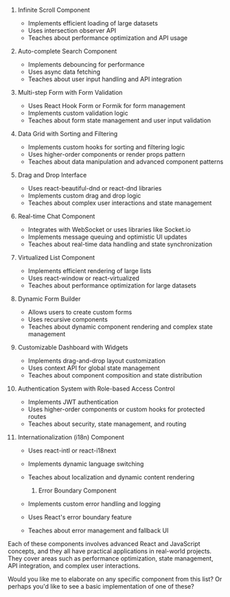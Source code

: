 1. Infinite Scroll Component
   - Implements efficient loading of large datasets
   - Uses intersection observer API
   - Teaches about performance optimization and API usage

2. Auto-complete Search Component
   - Implements debouncing for performance
   - Uses async data fetching
   - Teaches about user input handling and API integration

3. Multi-step Form with Form Validation
   - Uses React Hook Form or Formik for form management
   - Implements custom validation logic
   - Teaches about form state management and user input validation

4. Data Grid with Sorting and Filtering
   - Implements custom hooks for sorting and filtering logic
   - Uses higher-order components or render props pattern
   - Teaches about data manipulation and advanced component patterns

5. Drag and Drop Interface
   - Uses react-beautiful-dnd or react-dnd libraries
   - Implements custom drag and drop logic
   - Teaches about complex user interactions and state management

6. Real-time Chat Component
   - Integrates with WebSocket or uses libraries like Socket.io
   - Implements message queuing and optimistic UI updates
   - Teaches about real-time data handling and state synchronization

7. Virtualized List Component
   - Implements efficient rendering of large lists
   - Uses react-window or react-virtualized
   - Teaches about performance optimization for large datasets

8. Dynamic Form Builder
   - Allows users to create custom forms
   - Uses recursive components
   - Teaches about dynamic component rendering and complex state management

9. Customizable Dashboard with Widgets
   - Implements drag-and-drop layout customization
   - Uses context API for global state management
   - Teaches about component composition and state distribution

10. Authentication System with Role-based Access Control
    - Implements JWT authentication
    - Uses higher-order components or custom hooks for protected routes
    - Teaches about security, state management, and routing

11. Internationalization (i18n) Component
    - Uses react-intl or react-i18next
    - Implements dynamic language switching
    - Teaches about localization and dynamic content rendering

		1. Error Boundary Component
    - Implements custom error handling and logging
    - Uses React's error boundary feature
    - Teaches about error management and fallback UI

Each of these components involves advanced React and JavaScript concepts, and they all have practical applications in real-world projects. They cover areas such as performance optimization, state management, API integration, and complex user interactions.

Would you like me to elaborate on any specific component from this list? Or perhaps you'd like to see a basic implementation of one of these?